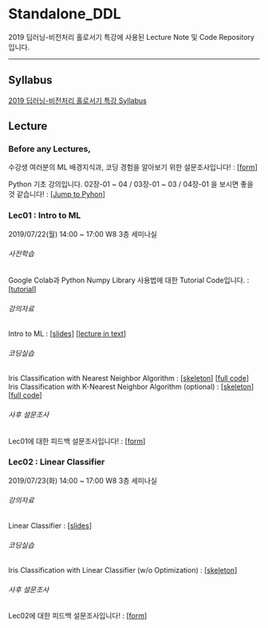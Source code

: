 # Standalone_DDL
2019 딥러닝-비전처리 홀로서기 특강에 사용된 Lecture Note 및 Code Repository입니다.

***

## Syllabus
[2019 딥러닝-비전처리 홀로서기 특강 Syllabus](https://docs.google.com/document/d/17PwKdZzKcuDMwj2gHwknghfnnjx8yttFv6-SD_Tr8yw/edit?usp=sharing) 

## Lecture

### Before any Lectures,
수강생 여러분의 ML 배경지식과, 코딩 경험을 알아보기 위한 설문조사입니다! : [[form](https://forms.gle/Jd2tEZxA4y6EgBNq9)]<br/>

Python 기초 강의입니다. 02장-01 ~ 04 / 03장-01 ~ 03 / 04장-01 을 보시면 좋을 것 같습니다! : [[Jump to Pyhon](https://wikidocs.net/book/1)]

### Lec01 : Intro to ML

2019/07/22(월) 14:00 ~ 17:00 W8 3층 세미나실

###### 사전학습
Google Colab과 Python Numpy Library 사용법에 대한 Tutorial Code입니다. : [[tutorial](Lec01/Lec01_Colab_&_Numpy_Tutorial.ipynb)]

###### 강의자료
Intro to ML : [[slides](Lec01/Lec01_Intro_to_ML_v3_upld.pdf)] [[lecture in text](Lec01/Lec01_Intro_to_ML.md)]

###### 코딩실습
Iris Classification with Nearest Neighbor Algorithm : [[skeleton](Lec01/Lec01_Nearest_Neighbor_sk.ipynb)] [[full code](Lec01/Lec01_Nearest_Neighbor.ipynb)]<br/>
Iris Classification with K-Nearest Neighbor Algorithm (optional) : [[skeleton](Lec01/Lec01_K_Nearest_Neighbor_sk.ipynb)] [[full code](Lec01/Lec01_K_Nearest_Neighbor.ipynb)]

###### 사후 설문조사
Lec01에 대한 피드백 설문조사입니다! : [[form](https://forms.gle/tGXtwfH8TnxRLzxU9)]

### Lec02 : Linear Classifier

2019/07/23(화) 14:00 ~ 17:00 W8 3층 세미나실

###### 강의자료
Linear Classifier : [[slides](Lec02/Lec02_Linear_Classifier_v2_upld.pdf)]

###### 코딩실습
Iris Classification with Linear Classifier (w/o Optimization) : [[skeleton](Lec02/Lec02_NoTrain_sk.ipynb)]

###### 사후 설문조사
Lec02에 대한 피드백 설문조사입니다! : [[form](https://forms.gle/HxgZx8W2Cy9NUqNb6)]
